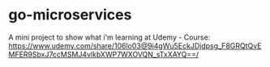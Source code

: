 # go-microservices
A mini project to show what i'm learning at Udemy - Course: https://www.udemy.com/share/106lo03@9i4gWu5EckJDjdpsg_F8GRQtQvEMFER9SbxJ7ccMSMJ4vlkbXWP7WXOVQN_sTxXAYQ==/
